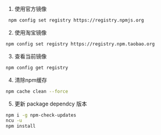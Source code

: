 
1. 使用官方镜像
```sh
 npm config set registry https://registry.npmjs.org
```

2. 使用淘宝镜像
```sh
npm config set registry https://registry.npm.taobao.org
```


3. 查看当前镜像
```sh
npm config get registry
```

4. 清除npm缓存
```sh
npm cache clean --force
```

5. 更新 package dependcy 版本
```sh
npm i -g npm-check-updates
ncu -u
npm install
```
